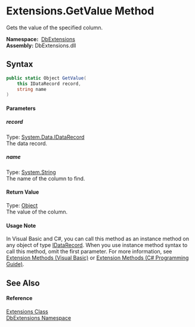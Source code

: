 Extensions.GetValue Method
==========================
Gets the value of the specified column.

  **Namespace:**  [DbExtensions][1]  
  **Assembly:** DbExtensions.dll

Syntax
------

```csharp
public static Object GetValue(
	this IDataRecord record,
	string name
)
```

#### Parameters

##### *record*
Type: [System.Data.IDataRecord][2]  
The data record.

##### *name*
Type: [System.String][3]  
The name of the column to find.

#### Return Value
Type: [Object][4]  
The value of the column.
#### Usage Note
In Visual Basic and C#, you can call this method as an instance method on any object of type [IDataRecord][2]. When you use instance method syntax to call this method, omit the first parameter. For more information, see [Extension Methods (Visual Basic)][5] or [Extension Methods (C# Programming Guide)][6].

See Also
--------

#### Reference
[Extensions Class][7]  
[DbExtensions Namespace][1]  

[1]: ../README.md
[2]: http://msdn.microsoft.com/en-us/library/93wb1heh
[3]: http://msdn.microsoft.com/en-us/library/s1wwdcbf
[4]: http://msdn.microsoft.com/en-us/library/e5kfa45b
[5]: http://msdn.microsoft.com/en-us/library/bb384936.aspx
[6]: http://msdn.microsoft.com/en-us/library/bb383977.aspx
[7]: README.md